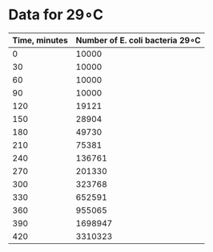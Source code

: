 # Data for 29∘C

| Time, minutes | Number of E. coli bacteria  29∘C |
|---------------|----------------------------------|
| 0             | 10000                            |
| 30            | 10000                            |
| 60            | 10000                            |
| 90            | 10000                            |
| 120           | 19121                            |
| 150           | 28904                            |
| 180           | 49730                            |
| 210           | 75381                            |
| 240           | 136761                           |
| 270           | 201330                           |
| 300           | 323768                           |
| 330           | 652591                           |
| 360           | 955065                           |
| 390           | 1698947                          |
| 420           | 3310323                          |
